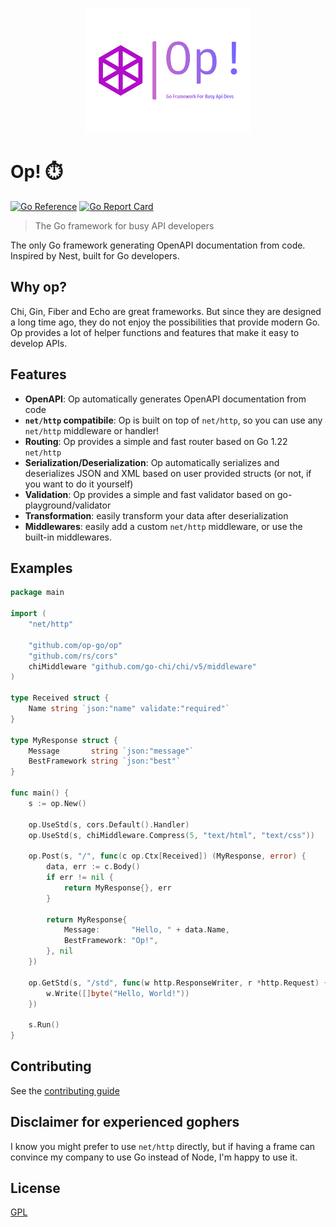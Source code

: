 <p align="center">
  <img src="./op-logo.svg"  height="200" alt="Ren'Py Graphviz" />
</p>

# Op! ⏱️

[![Go Reference](https://pkg.go.dev/badge/github.com/go-op/op.svg)](https://pkg.go.dev/github.com/go-op/op)
[![Go Report Card](https://goreportcard.com/badge/github.com/go-op/op)](https://goreportcard.com/report/github.com/go-op/op)

> The Go framework for busy API developers

The only Go framework generating OpenAPI documentation from code. Inspired by Nest, built for Go developers.

## Why op?

Chi, Gin, Fiber and Echo are great frameworks. But since they are designed a long time ago, they do not enjoy the possibilities that provide modern Go. Op provides a lot of helper functions and features that make it easy to develop APIs.

## Features

- **OpenAPI**: Op automatically generates OpenAPI documentation from code
- **`net/http` compatibile**: Op is built on top of `net/http`, so you can use any `net/http` middleware or handler!
- **Routing**: Op provides a simple and fast router based on Go 1.22 `net/http`
- **Serialization/Deserialization**: Op automatically serializes and deserializes JSON and XML based on user provided structs (or not, if you want to do it yourself)
- **Validation**: Op provides a simple and fast validator based on go-playground/validator
- **Transformation**: easily transform your data after deserialization
- **Middlewares**: easily add a custom `net/http` middleware, or use the built-in middlewares.

## Examples

```go
package main

import (
	"net/http"

	"github.com/op-go/op"
	"github.com/rs/cors"
	chiMiddleware "github.com/go-chi/chi/v5/middleware"
)

type Received struct {
	Name string `json:"name" validate:"required"`
}

type MyResponse struct {
	Message       string `json:"message"`
	BestFramework string `json:"best"`
}

func main() {
	s := op.New()

	op.UseStd(s, cors.Default().Handler)
	op.UseStd(s, chiMiddleware.Compress(5, "text/html", "text/css"))

	op.Post(s, "/", func(c op.Ctx[Received]) (MyResponse, error) {
		data, err := c.Body()
		if err != nil {
			return MyResponse{}, err
		}

		return MyResponse{
			Message:       "Hello, " + data.Name,
			BestFramework: "Op!",
		}, nil
	})

	op.GetStd(s, "/std", func(w http.ResponseWriter, r *http.Request) {
		w.Write([]byte("Hello, World!"))
	})

	s.Run()
}
```

## Contributing

See the [contributing guide](CONTRIBUTING.md)

## Disclaimer for experienced gophers

I know you might prefer to use `net/http` directly, but if having a frame can convince my company to use Go instead of Node, I'm happy to use it.

## License

[GPL](./LICENSE.txt)
